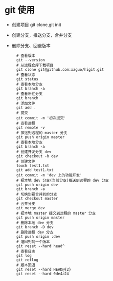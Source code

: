 # git 使用

- 创建项目 git clone,git init
- 创建分支，推送分支，合并分支
- 删除分支、回退版本

    
    	# 查看版本
    	git --version
    	# 从远程仓库下载项目
		git clone git@github.com:xaguo/higit.git
		# 查看状态
		git status
		# 查看本地分支
		git branch -a
		# 查看所在分支
		git branch
		# 添加文件
		git add .
		# 提交
		git commit -m '初次提交'
		# 查看远程
		git remote -v
		# 推送到远程的 master 分支
		git push origin master
		# 查看本地分支
		git branch -a
		# 创建开发分支 dev
		git checkout -b dev
		# 创建文件
		touch test1.txt
		git add test1.txt
		git commit -m 'dev 上的功能开发'
		# 把本地 dev 分支(当前分支)推送到远程的 dev 分支
		git push origin dev
		git branch -a
		# 切换到要合并到的分支
		git checkout master
		# 合并分支
		git merge dev
		# 把本地 master 提交到远程的 master 分支
		git push origin master
		# 删除本地 dev 分支
		git branch -D dev
		# 删除远程 dev 分支
		git push origin :dev
		# 退回到前一个版本
		git reset --hard head^
		# 查看日志
		git log
		git reflog
		# 版本回退
		git reset --hard HEAD@{2}
		git reset --hard 0de4a24

